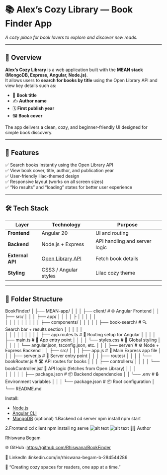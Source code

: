 # 📚 Alex’s Cozy Library — Book Finder App

_A cozy place for book lovers to explore and discover new reads._

---

## 🌟 Overview

**Alex’s Cozy Library** is a web application built with the **MEAN stack (MongoDB, Express, Angular, Node.js)**.  
It allows users to **search for books by title** using the Open Library API and view key details such as:

- 📖 **Book title**
- ✍️ **Author name**
- 🗓️ **First publish year**
- 🖼️ **Book cover**

The app delivers a clean, cozy, and beginner-friendly UI designed for simple book discovery.

---

## 🎯 Features

✅ Search books instantly using the Open Library API  
✅ View book cover, title, author, and publication year  
✅ User-friendly lilac-themed design  
✅ Responsive layout (works on all screen sizes)  
✅ “No results” and “loading” states for better user experience  



---

## 🛠️ Tech Stack

| Layer | Technology | Purpose |
|-------|-------------|----------|
| **Frontend** | Angular 20 | UI and routing |
| **Backend** | Node.js + Express | API handling and server logic |
| **External API** | [Open Library API](https://openlibrary.org/developers/api) | Fetch book details |
| **Styling** | CSS3 / Angular styles | Lilac cozy theme |

---

## 🧩 Folder Structure

BookFinder/
│
├── MEAN-app/
│   │
│   ├── client/                      # 🌐 Angular Frontend
│   │   ├── src/
│   │   │   ├── app/
│   │   │   │   ├
│   │   │   │   │   
│   │   │   │   │
│   │   │   │   ├── components/
│   │   │   │   │   ├── book-search/ # 🔍 Search bar + results section
│   │   │   │   │   
│   │   │   │   │
│   │   │   │   ├── app.routes.ts    # 🚦 Routing setup for Angular
│   │   │   │   ├── main.ts          # 🧠 App entry point
│   │   │   │   └── styles.css       # 🎨 Global styling
│   │   │
│   │   └── angular.json, tsconfig.json, etc.
│   │
│   ├── server/                      # ⚙️ Node + Express Backend
│   │   ├── src/
│   │   │   ├── app.js               # 🚀 Main Express app file
│   │   │   ├── server.js            # 🧩 Server entry point
│   │   │   ├── routes/
│   │   │   │   └── bookRouter.js    # 🛣️ API routes for books
│   │   │   ├── controllers/
│   │   │   │   └── bookController.js# 🧠 API logic (fetches from Open Library)
│   │   │   
│   │   │
│   │   ├── package.json             # 📦 Backend dependencies
│   │   └── .env                     # 🔒 Environment variables
│   │
│   └── package.json                 # 📦 Root configuration
│
└── README.md  
                      
Install:
- [Node.js](https://nodejs.org/)
- [Angular CLI](https://angular.io/cli)
- [MongoDB](https://www.mongodb.com/) (optional)
1.Backend
cd server
npm install
npm start

2.Frontend
cd client
npm install
ng serve
![alt text](image.png)
![alt text](image-1.png)
🧑‍💻 Author

Rhiswana Begam


🌐 GitHub :https://github.com/Rhiswana/BookFinder

💼 LinkedIn :linkedin.com/in/rhiswana-begam-b-284544286

💬 “Creating cozy spaces for readers, one app at a time.”
